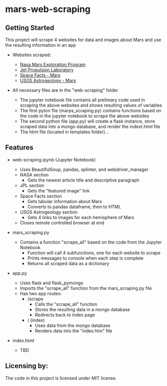 # mars-web-scraping

## Getting Started

This project will scrape 4 websites for data and images about Mars and use the resulting information in an app

- Websites scraped:
  - [Nasa Mars Exploration Program](https://mars.nasa.gov/news/ "Nasa Mars Exploration Program")
  - [Jet Propulsion Laboratory](https://data-class-jpl-space.s3.amazonaws.com/JPL_Space/index.html "Jet Propulsion Laboratory")
  - [Space Facts - Mars](https://space-facts.com/mars/ "Space Facts - Mars")
  - [USGS Astrogeology - Mars](https://astrogeology.usgs.gov/search/results?q=hemisphere+enhanced&k1=target&v1=Mars "USGS Atrogeology - Mars")

- All necessary files are in the "web-scraping" folder
  - The jupyter notebook file contains all prelimary code used in scraping the above websites and shows resulting values of variables
  - The first pyton file (marps_scraping.py) contains functions based on the code in the jupyter notebook to scrape the above websites
  - The second python file (app.py) will create a flask instance, store scraped data into a mongo database, and render the indext.html file
  - The html file (located in templates folder)...

## Features

- web-scraping.ipynb (Jupyter Notebook)
  - Uses BeautifulSoup, pandas, splinter, and webdriver_manager
  - NASA section
    - Gets the newest article title and descriptive paragraph
  - JPL section
    - Gets the "featured image" link
  - Space Facts section
    - Gets tabular information about Mars
    - Converts to pandas dataframe, then to HTML
  - USGS Astrogeology section
    - Gets 4 links to images for each hemisphere of Mars
  - Closes remote controlled browser at end

- mars_scraping.py
  - Contains a function "scrape_all" based on the code from the Jupyter Notebook
    - Function will call 4 subfunctions, one for each website to scrape
    - Prints messages to console when each step is complete
    - Returns all scraped data as a dictionary

- app.py
  - Uses flask and flask_pymongo
  - Imports the "scrape_all" function from the mars_scraping.py file
  - Has two app routes:
    - /scrape
      - Calls the "scrape_all" function
      - Stores the resulting data in a mongo database
      - Redirects back to index page
    - / (index)
      - Uses data from the mongo database
      - Renders data into the "index.htm" file

- index.html
  - TBD   

## Licensing by:

The code in this project is licensed under MIT license.
